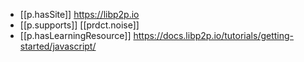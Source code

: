 

- [[p.hasSite]] https://libp2p.io
- [[p.supports]] [[prdct.noise]]
- [[p.hasLearningResource]] https://docs.libp2p.io/tutorials/getting-started/javascript/
